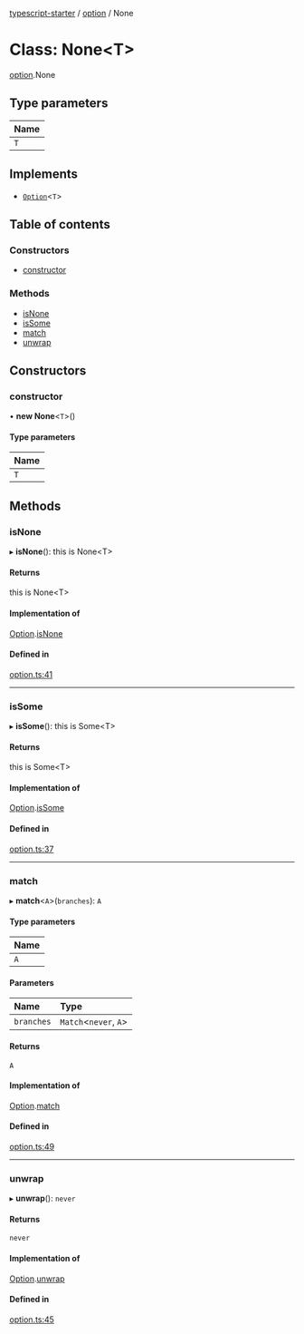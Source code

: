 [typescript-starter](../README.md) / [option](../modules/option.md) / None

# Class: None<T\>

[option](../modules/option.md).None

## Type parameters

| Name |
| :------ |
| `T` |

## Implements

- [`Option`](../interfaces/option.Option.md)<`T`\>

## Table of contents

### Constructors

- [constructor](option.None.md#constructor)

### Methods

- [isNone](option.None.md#isnone)
- [isSome](option.None.md#issome)
- [match](option.None.md#match)
- [unwrap](option.None.md#unwrap)

## Constructors

### constructor

• **new None**<`T`\>()

#### Type parameters

| Name |
| :------ |
| `T` |

## Methods

### isNone

▸ **isNone**(): this is None<T\>

#### Returns

this is None<T\>

#### Implementation of

[Option](../interfaces/option.Option.md).[isNone](../interfaces/option.Option.md#isnone)

#### Defined in

[option.ts:41](https://github.com/m99coder/typescript-eslint-prettier/blob/3803c92/src/option.ts#L41)

___

### isSome

▸ **isSome**(): this is Some<T\>

#### Returns

this is Some<T\>

#### Implementation of

[Option](../interfaces/option.Option.md).[isSome](../interfaces/option.Option.md#issome)

#### Defined in

[option.ts:37](https://github.com/m99coder/typescript-eslint-prettier/blob/3803c92/src/option.ts#L37)

___

### match

▸ **match**<`A`\>(`branches`): `A`

#### Type parameters

| Name |
| :------ |
| `A` |

#### Parameters

| Name | Type |
| :------ | :------ |
| `branches` | `Match`<`never`, `A`\> |

#### Returns

`A`

#### Implementation of

[Option](../interfaces/option.Option.md).[match](../interfaces/option.Option.md#match)

#### Defined in

[option.ts:49](https://github.com/m99coder/typescript-eslint-prettier/blob/3803c92/src/option.ts#L49)

___

### unwrap

▸ **unwrap**(): `never`

#### Returns

`never`

#### Implementation of

[Option](../interfaces/option.Option.md).[unwrap](../interfaces/option.Option.md#unwrap)

#### Defined in

[option.ts:45](https://github.com/m99coder/typescript-eslint-prettier/blob/3803c92/src/option.ts#L45)
